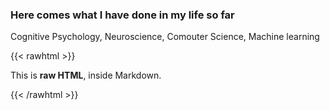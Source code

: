 ### Here comes what I have done in my life so far

Cognitive Psychology, Neuroscience, Comouter Science, Machine learning

{{< rawhtml >}}
  <p class="speshal-fancy-custom">
    This is <strong>raw HTML</strong>, inside Markdown.
  </p>
{{< /rawhtml >}}